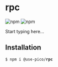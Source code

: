 # rpc

![npm](https://img.shields.io/npm/v/%40use-pico%2Frpc)
![npm](https://deno.bundlejs.com/badge?q=@use-pico/rpc@^2.0.0&treeshake=[*])

Start typing here...

## Installation

<tabs>
    <tab title="npm">
        <code>$ npm i @use-pico/<b>rpc</b></code>
    </tab>
</tabs>
